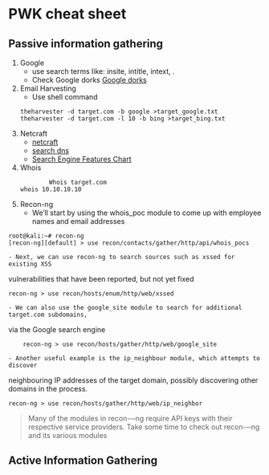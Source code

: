 # PWK cheat sheet

## Passive information gathering
1. Google
	- use search terms like: insite, intitle, intext, .    
	- Check Google dorks [Google dorks](https://www.exploit-db.com/google-hacking-database/)
2. Email Harvesting
	- Use shell command
	```shell
	theharvester -d target.com -b google >target_google.txt
	theharvester -d target.com -l 10 -b bing >target_bing.txt
	```
3. Netcraft
	- [netcraft](http://www.netcraft.com/)
	- [search dns](http://searchdns.netcraft.com/)
	- [Search Engine Features Chart](http://www.searchengineshowdown.com/features/)
4. Whois
	```shell
			Whois target.com
	whois 10.10.10.10
	```
5. Recon-ng
	- We’ll start by using the whois_poc module to come up with employee names and email addresses
```shell
root@kali:~# recon‐ng
[recon‐ng][default] > use recon/contacts/gather/http/api/whois_pocs
```
	- Next, we can use recon‑ng to search sources such as xssed for existing XSS
vulnerabilities that have been reported, but not yet fixed
```shell
recon‐ng > use recon/hosts/enum/http/web/xssed
```
	- We can also use the google_site module to search for additional target.com subdomains,
via the Google search engine
```shell
	recon­‐ng > use recon/hosts/gather/http/web/google_site
```
	- Another useful example is the ip_neighbour module, which attempts to discover
neighbouring IP addresses of the target domain, possibly discovering other domains in
the process.
```shell
recon‐ng > use recon/hosts/gather/http/web/ip_neighbor
```
> Many of the modules in recon-­‐‑ng require API keys with their respective service
providers. Take some time to check out recon-­‐‑ng and its various modules

## Active Information Gathering
